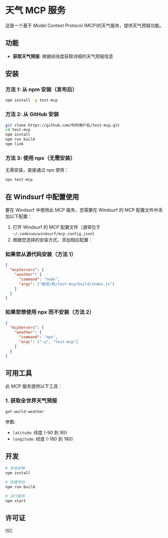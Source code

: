 # 天气 MCP 服务

这是一个基于 Model Context Protocol (MCP)的天气服务，提供天气预报功能。

## 功能

- **获取天气预报**: 根据经纬度获取详细的天气预报信息

## 安装

### 方法 1: 从 npm 安装（发布后）

```bash
npm install -g test-mcp
```

### 方法 2: 从 GitHub 安装

```bash
git clone https://github.com/你的用户名/test-mcp.git
cd test-mcp
npm install
npm run build
npm link
```

### 方法 3: 使用 npx（无需安装）

无需安装，直接通过 npx 使用：

```bash
npx test-mcp
```

## 在 Windsurf 中配置使用

要在 Windsurf 中使用此 MCP 服务，您需要在 Windsurf 的 MCP 配置文件中添加以下配置：

1. 打开 Windsurf 的 MCP 配置文件（通常位于`~/.codeium/windsurf/mcp_config.json`）
2. 根据您选择的安装方式，添加相应配置：

### 如果您从源代码安装（方法 1）

```json
{
  "mcpServers": {
    "weather": {
      "command": "node",
      "args": ["路径/到/test-mcp/build/index.js"]
    }
  }
}
```

### 如果您想使用 npx 而不安装（方法 2）

```json
{
  "mcpServers": {
    "weather": {
      "command": "npx",
      "args": ["-y", "test-mcp"]
    }
  }
}
```

## 可用工具

此 MCP 服务提供以下工具：

### 1. 获取全世界天气预报

```
get-world-weather
```

参数:

- `latitude`: 纬度 (-90 到 90)
- `longitude`: 经度 (-180 到 180)


## 开发

```bash
# 安装依赖
npm install

# 构建项目
npm run build

# 运行服务
npm start
```

## 许可证

ISC
